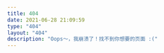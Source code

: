 ```yaml
---
title: 404
date: 2021-06-28 21:09:59
type: "404"
layout: "404"
description: "Oops～，我崩溃了！找不到你想要的页面 :("
---
```


